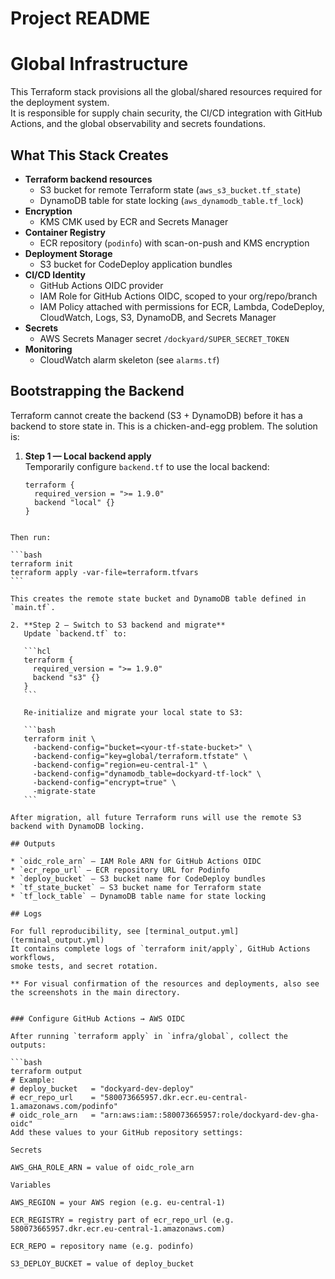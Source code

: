 # Project README

# Global Infrastructure

This Terraform stack provisions all the global/shared resources required for the deployment system.  
It is responsible for supply chain security, the CI/CD integration with GitHub Actions, and the global
observability and secrets foundations.

## What This Stack Creates

- **Terraform backend resources**
  - S3 bucket for remote Terraform state (`aws_s3_bucket.tf_state`)
  - DynamoDB table for state locking (`aws_dynamodb_table.tf_lock`)
- **Encryption**
  - KMS CMK used by ECR and Secrets Manager
- **Container Registry**
  - ECR repository (`podinfo`) with scan-on-push and KMS encryption
- **Deployment Storage**
  - S3 bucket for CodeDeploy application bundles
- **CI/CD Identity**
  - GitHub Actions OIDC provider
  - IAM Role for GitHub Actions OIDC, scoped to your org/repo/branch
  - IAM Policy attached with permissions for ECR, Lambda, CodeDeploy, CloudWatch, Logs, S3, DynamoDB, and Secrets Manager
- **Secrets**
  - AWS Secrets Manager secret `/dockyard/SUPER_SECRET_TOKEN`
- **Monitoring**
  - CloudWatch alarm skeleton (see `alarms.tf`)

## Bootstrapping the Backend

Terraform cannot create the backend (S3 + DynamoDB) before it has a backend to store state in.
This is a chicken-and-egg problem. The solution is:

1. **Step 1 — Local backend apply**  
   Temporarily configure `backend.tf` to use the local backend:
   ```hcl
   terraform {
     required_version = ">= 1.9.0"
     backend "local" {}
   }
````

Then run:

```bash
terraform init
terraform apply -var-file=terraform.tfvars
```

This creates the remote state bucket and DynamoDB table defined in `main.tf`.

2. **Step 2 — Switch to S3 backend and migrate**
   Update `backend.tf` to:

   ```hcl
   terraform {
     required_version = ">= 1.9.0"
     backend "s3" {}
   }
   ```

   Re-initialize and migrate your local state to S3:

   ```bash
   terraform init \
     -backend-config="bucket=<your-tf-state-bucket>" \
     -backend-config="key=global/terraform.tfstate" \
     -backend-config="region=eu-central-1" \
     -backend-config="dynamodb_table=dockyard-tf-lock" \
     -backend-config="encrypt=true" \
     -migrate-state
   ```

After migration, all future Terraform runs will use the remote S3 backend with DynamoDB locking.

## Outputs

* `oidc_role_arn` — IAM Role ARN for GitHub Actions OIDC
* `ecr_repo_url` — ECR repository URL for Podinfo
* `deploy_bucket` — S3 bucket name for CodeDeploy bundles
* `tf_state_bucket` — S3 bucket name for Terraform state
* `tf_lock_table` — DynamoDB table name for state locking

## Logs

For full reproducibility, see [terminal_output.yml](terminal_output.yml)  
It contains complete logs of `terraform init/apply`, GitHub Actions workflows,
smoke tests, and secret rotation.

** For visual confirmation of the resources and deployments, also see the screenshots in the main directory.


### Configure GitHub Actions → AWS OIDC

After running `terraform apply` in `infra/global`, collect the outputs:

```bash
terraform output
# Example:
# deploy_bucket   = "dockyard-dev-deploy"
# ecr_repo_url    = "580073665957.dkr.ecr.eu-central-1.amazonaws.com/podinfo"
# oidc_role_arn   = "arn:aws:iam::580073665957:role/dockyard-dev-gha-oidc"
Add these values to your GitHub repository settings:

Secrets

AWS_GHA_ROLE_ARN = value of oidc_role_arn

Variables

AWS_REGION = your AWS region (e.g. eu-central-1)

ECR_REGISTRY = registry part of ecr_repo_url (e.g. 580073665957.dkr.ecr.eu-central-1.amazonaws.com)

ECR_REPO = repository name (e.g. podinfo)

S3_DEPLOY_BUCKET = value of deploy_bucket
